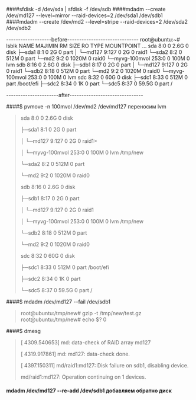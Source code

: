 
####sfdisk -d /dev/sda | sfdisk -f /dev/sdb
####mdadm --create /dev/md127 --level=mirror --raid-devices=2 /dev/sda1 /dev/sdb1
####mdadm --create /dev/md2 --level=stripe --raid-devices=2 /dev/sda2 /dev/sdb2

-------------------before------------------------------
root@ubuntu:~# lsblk
NAME               MAJ:MIN RM  SIZE RO TYPE  MOUNTPOINT
...
sda                  8:0    0  2.6G  0 disk
├─sda1               8:1    0    2G  0 part
│ └─md127            9:127  0    2G  0 raid1
└─sda2               8:2    0  512M  0 part
  └─md2              9:2    0 1020M  0 raid0
    └─myvg-100mvol 253:0    0  100M  0 lvm
sdb                  8:16   0  2.6G  0 disk
├─sdb1               8:17   0    2G  0 part
│ └─md127            9:127  0    2G  0 raid1
└─sdb2               8:18   0  512M  0 part
  └─md2              9:2    0 1020M  0 raid0
    └─myvg-100mvol 253:0    0  100M  0 lvm
sdc                  8:32   0   60G  0 disk
├─sdc1               8:33   0  512M  0 part  /boot/efi
├─sdc2               8:34   0    1K  0 part
└─sdc5               8:37   0 59.5G  0 part  /


----------------------after-------------------------------

####$ pvmove -n 100mvol /dev/md2 /dev/md127   переносим lvm 

>sda                  8:0    0  2.6G  0 disk
> 
>├─sda1               8:1    0    2G  0 part
> 
>│ └─md127            9:127  0    2G  0 raid1>
> 
>│   └─myvg-100mvol 253:0    0  100M  0 lvm   /tmp/new
> 
>└─sda2               8:2    0  512M  0 part
> 
>  └─md2              9:2    0 1020M  0 raid0
> 
>sdb                  8:16   0  2.6G  0 disk
> 
>├─sdb1               8:17   0    2G  0 part
> 
>│ └─md127            9:127  0    2G  0 raid1
> 
>│   └─myvg-100mvol 253:0    0  100M  0 lvm   /tmp/new
> 
>└─sdb2               8:18   0  512M  0 part
> 
>  └─md2              9:2    0 1020M  0 raid0
> 
>sdc                  8:32   0   60G  0 disk
> 
>├─sdc1               8:33   0  512M  0 part  /boot/efi
> 
>├─sdc2               8:34   0    1K  0 part
> 
>└─sdc5               8:37   0 59.5G  0 part  /
> 
####$ mdadm /dev/md127 --fail /dev/sdb1
>  root@ubuntu:/tmp/new# gzip -t /tmp/new/test.gz
  root@ubuntu:/tmp/new# echo $?
  0

####$ dmesg
>[ 4309.540653] md: data-check of RAID array md127
> 
> [ 4319.917861] md: md127: data-check done.
> 
> [ 4397.150311] md/raid1:md127: Disk failure on sdb1, disabling device.
> 
>  md/raid1:md127: Operation continuing on 1 devices.

#### mdadm /dev/md127 --re-add /dev/sdb1  добавляем обратно диск 

